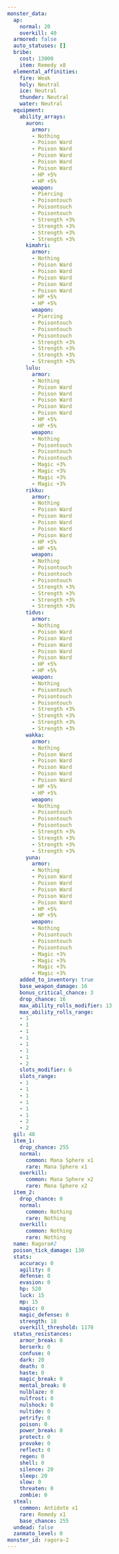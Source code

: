 ```yaml
---
monster_data:
  ap:
    normal: 20
    overkill: 40
  armored: false
  auto_statuses: []
  bribe:
    cost: 13000
    item: Remedy x8
  elemental_affinities:
    fire: Weak
    holy: Neutral
    ice: Neutral
    thunder: Neutral
    water: Neutral
  equipment:
    ability_arrays:
      auron:
        armor:
        - Nothing
        - Poison Ward
        - Poison Ward
        - Poison Ward
        - Poison Ward
        - Poison Ward
        - HP +5%
        - HP +5%
        weapon:
        - Piercing
        - Poisontouch
        - Poisontouch
        - Poisontouch
        - Strength +3%
        - Strength +3%
        - Strength +3%
        - Strength +3%
      kimahri:
        armor:
        - Nothing
        - Poison Ward
        - Poison Ward
        - Poison Ward
        - Poison Ward
        - Poison Ward
        - HP +5%
        - HP +5%
        weapon:
        - Piercing
        - Poisontouch
        - Poisontouch
        - Poisontouch
        - Strength +3%
        - Strength +3%
        - Strength +3%
        - Strength +3%
      lulu:
        armor:
        - Nothing
        - Poison Ward
        - Poison Ward
        - Poison Ward
        - Poison Ward
        - Poison Ward
        - HP +5%
        - HP +5%
        weapon:
        - Nothing
        - Poisontouch
        - Poisontouch
        - Poisontouch
        - Magic +3%
        - Magic +3%
        - Magic +3%
        - Magic +3%
      rikku:
        armor:
        - Nothing
        - Poison Ward
        - Poison Ward
        - Poison Ward
        - Poison Ward
        - Poison Ward
        - HP +5%
        - HP +5%
        weapon:
        - Nothing
        - Poisontouch
        - Poisontouch
        - Poisontouch
        - Strength +3%
        - Strength +3%
        - Strength +3%
        - Strength +3%
      tidus:
        armor:
        - Nothing
        - Poison Ward
        - Poison Ward
        - Poison Ward
        - Poison Ward
        - Poison Ward
        - HP +5%
        - HP +5%
        weapon:
        - Nothing
        - Poisontouch
        - Poisontouch
        - Poisontouch
        - Strength +3%
        - Strength +3%
        - Strength +3%
        - Strength +3%
      wakka:
        armor:
        - Nothing
        - Poison Ward
        - Poison Ward
        - Poison Ward
        - Poison Ward
        - Poison Ward
        - HP +5%
        - HP +5%
        weapon:
        - Nothing
        - Poisontouch
        - Poisontouch
        - Poisontouch
        - Strength +3%
        - Strength +3%
        - Strength +3%
        - Strength +3%
      yuna:
        armor:
        - Nothing
        - Poison Ward
        - Poison Ward
        - Poison Ward
        - Poison Ward
        - Poison Ward
        - HP +5%
        - HP +5%
        weapon:
        - Nothing
        - Poisontouch
        - Poisontouch
        - Poisontouch
        - Magic +3%
        - Magic +3%
        - Magic +3%
        - Magic +3%
    added_to_inventory: true
    base_weapon_damage: 16
    bonus_critical_chance: 3
    drop_chance: 16
    max_ability_rolls_modifier: 13
    max_ability_rolls_range:
    - 1
    - 1
    - 1
    - 1
    - 1
    - 1
    - 1
    - 2
    slots_modifier: 6
    slots_range:
    - 1
    - 1
    - 1
    - 1
    - 1
    - 1
    - 2
    - 2
  gil: 48
  item_1:
    drop_chance: 255
    normal:
      common: Mana Sphere x1
      rare: Mana Sphere x1
    overkill:
      common: Mana Sphere x2
      rare: Mana Sphere x2
  item_2:
    drop_chance: 0
    normal:
      common: Nothing
      rare: Nothing
    overkill:
      common: Nothing
      rare: Nothing
  name: Ragora#2
  poison_tick_damage: 130
  stats:
    accuracy: 0
    agility: 8
    defense: 0
    evasion: 0
    hp: 520
    luck: 15
    mp: 15
    magic: 0
    magic_defense: 0
    strength: 18
    overkill_threshold: 1170
  status_resistances:
    armor_break: 0
    berserk: 0
    confuse: 0
    dark: 20
    death: 0
    haste: 0
    magic_break: 0
    mental_break: 0
    nulblaze: 0
    nulfrost: 0
    nulshock: 0
    nultide: 0
    petrify: 0
    poison: 0
    power_break: 0
    protect: 0
    provoke: 0
    reflect: 0
    regen: 0
    shell: 0
    silence: 20
    sleep: 20
    slow: 0
    threaten: 0
    zombie: 0
  steal:
    common: Antidote x1
    rare: Remedy x1
    base_chance: 255
  undead: false
  zanmato_level: 0
monster_id: ragora-2
---
```

